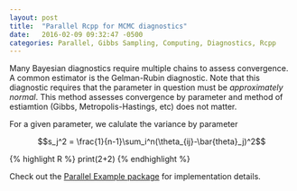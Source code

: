 ```yaml
---
layout: post
title:  "Parallel Rcpp for MCMC diagnostics"
date:   2016-02-09 09:32:47 -0500
categories: Parallel, Gibbs Sampling, Computing, Diagnostics, Rcpp
---
```


Many Bayesian diagnostics require multiple chains to assess convergence. A common estimator is the Gelman-Rubin diagnostic. Note that this diagnostic requires that the parameter in question must be *approximately normal*. This method assesses convergence by parameter and method of estiamtion (Gibbs, Metropolis-Hastings, etc) does not matter.

For a given parameter, we calulate the variance by parameter

$$s_j^2 = \frac{1}{n-1}\sum_i^n(\theta_{ij}-\bar{theta}_j)^2$$

{% highlight R %}
print(2+2)
{% endhighlight %}

Check out the [Parallel Example package][RcppParallel] for implementation details.

[RcppParallel]: https://github.com/jacobcvt12/RcppParallelExample
